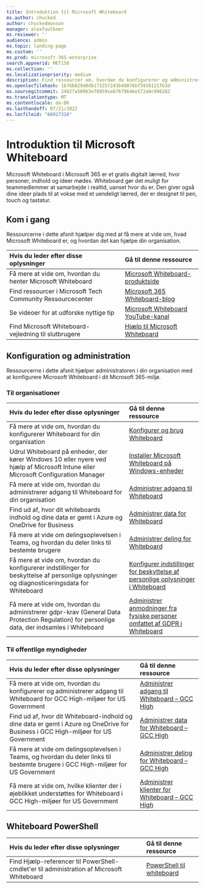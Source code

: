 ```yaml
---
title: Introduktion til Microsoft Whiteboard
ms.author: chucked
author: chuckedmonson
manager: alexfaulkner
ms.reviewer: ''
audience: admin
ms.topic: landing-page
ms.custom: ''
ms.prod: microsoft-365-enterprise
search.appverid: MET150
ms.collection: ''
ms.localizationpriority: medium
description: Find ressourcer om, hvordan du konfigurerer og administrerer Microsoft Whiteboard.
ms.openlocfilehash: 1b76b829d0db173257243b49076bf5938121fb3d
ms.sourcegitcommit: 24827a509b3e78959ce67679646e572a0c996282
ms.translationtype: MT
ms.contentlocale: da-DK
ms.lasthandoff: 07/21/2022
ms.locfileid: "66917316"
---
```

# <a name="introduction-to-microsoft-whiteboard"></a>Introduktion til Microsoft Whiteboard

Microsoft Whiteboard i Microsoft 365 er et gratis digitalt lærred, hvor personer, indhold og ideer mødes. Whiteboard gør det muligt for teammedlemmer at samarbejde i realtid, uanset hvor du er. Den giver også dine ideer plads til at vokse med et uendeligt lærred, der er designet til pen, touch og tastatur.

## <a name="get-started"></a>Kom i gang

Ressourcerne i dette afsnit hjælper dig med at få mere at vide om, hvad Microsoft Whiteboard er, og hvordan det kan hjælpe din organisation.

| Hvis du leder efter disse oplysninger | Gå til denne ressource |
|:-----|:-----|
|Få mere at vide om, hvordan du henter Microsoft Whiteboard|[Microsoft Whiteboard-produktside](https://www.microsoft.com/en-us/microsoft-365/microsoft-whiteboard/digital-whiteboard-app)|
|Find ressourcer i Microsoft Tech Community Ressourcecenter|[Microsoft 365 Whiteboard-blog](https://techcommunity.microsoft.com/t5/microsoft-365-blog/bg-p/microsoft_365blog/label-name/Microsoft%20Whiteboard)|
|Se videoer for at udforske nyttige tip|[Microsoft Whiteboard YouTube-kanal](https://www.youtube.com/c/MicrosoftWhiteboard/videos/Microsoft%20Whiteboard)|
|Find Microsoft Whiteboard-vejledning til slutbrugere|[Hjælp til Microsoft Whiteboard](https://support.microsoft.com/office/microsoft-whiteboard-help-d236aef8-fcdf-4b5e-b5d7-7f157461e920)|

## <a name="setup-and-management"></a>Konfiguration og administration

Ressourcerne i dette afsnit hjælper administratoren i din organisation med at konfigurere Microsoft Whiteboard i dit Microsoft 365-miljø.

### <a name="for-organizations"></a>Til organisationer

| Hvis du leder efter disse oplysninger | Gå til denne ressource |
|:-----|:-----|
|Få mere at vide om, hvordan du konfigurerer Whiteboard for din organisation|[Konfigurer og brug Whiteboard](/surface-hub/whiteboard-collaboration)|
|Udrul Whiteboard på enheder, der kører Windows 10 eller nyere ved hjælp af Microsoft Intune eller Microsoft Configuration Manager|[Installer Microsoft Whiteboard på Windows-enheder](deploy-on-windows-organizations.md)|
|Få mere at vide om, hvordan du administrerer adgang til Whiteboard for din organisation|[Administrer adgang til Whiteboard](manage-whiteboard-access-organizations.md)|
|Find ud af, hvor dit whiteboards indhold og dine data er gemt i Azure og OneDrive for Business  |[Administrer data for Whiteboard](manage-data-organizations.md)  |
|Få mere at vide om delingsoplevelsen i Teams, og hvordan du deler links til bestemte brugere  |[Administrer deling for Whiteboard](manage-sharing-organizations.md)  |
|Få mere at vide om, hvordan du konfigurerer indstillinger for beskyttelse af personlige oplysninger og diagnosticeringsdata for Whiteboard |[Konfigurer indstillinger for beskyttelse af personlige oplysninger i Whiteboard](configure-privacy-settings.md)  |
|Få mere at vide om, hvordan du administrerer gdpr-krav (General Data Protection Regulation) for personlige data, der indsamles i Whiteboard |[Administrer anmodninger fra fysiske personer omfattet af GDPR i Whiteboard](gdpr-requests.md)  |

### <a name="for-government"></a>Til offentlige myndigheder

| Hvis du leder efter disse oplysninger | Gå til denne ressource |
|:-----|:-----|
|Få mere at vide om, hvordan du konfigurerer og administrerer adgang til Whiteboard for GCC High-miljøer for US Government|[Administrer adgang til Whiteboard – GCC High](manage-whiteboard-access-gcc-high.md)|
|Find ud af, hvor dit Whiteboard-indhold og dine data er gemt i Azure og OneDrive for Business i GCC High-miljøer for US Government  |[Administrer data for Whiteboard – GCC High](manage-data-gcc-high.md)  |
|Få mere at vide om delingsoplevelsen i Teams, og hvordan du deler links til bestemte brugere i GCC High-miljøer for US Government  |[Administrer deling for Whiteboard – GCC High](manage-sharing-gcc-high.md)  |
|Få mere at vide om, hvilke klienter der i øjeblikket understøttes for Whiteboard i GCC High-miljøer for US Government  |[Administrer klienter for Whiteboard – GCC High](manage-clients-gcc-high.md)       |

## <a name="whiteboard-powershell"></a>Whiteboard PowerShell

| Hvis du leder efter disse oplysninger | Gå til denne ressource |
|:-----|:-----|
|Find Hjælp-referencer til PowerShell-cmdlet'er til administration af Microsoft Whiteboard|[PowerShell til whiteboard](/powershell/module/whiteboard/)|



